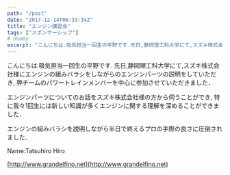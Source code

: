 ```yaml
---
path: "/post"
date: "2017-12-14T06:33:34Z"
title: "エンジン講習会"
tags: ["スポンサーシップ"]
# dummy
excerpt: "こんにちは.吸気担当一回生の平野です.先日,静岡理工科大学にて,スズキ株式会社様にエンジンの組みバラシをしながらのエンジンパーツの説明をしていただき, 弊チームのパワートレインメンバーを中心に参加さ..."
---
```


こんにちは.吸気担当一回生の平野です.
先日,静岡理工科大学にて,スズキ株式会社様にエンジンの組みバラシをしながらのエンジンパーツの説明をしていただき, 弊チームのパワートレインメンバーを中心に参加させていただきました．

エンジンパーツについてのお話をスズキ株式会社様の方から伺うことができ, 特に我々1回生には新しい知識が多くエンジンに関する理解を深めることができました．

エンジンの組みバラシを説明しながら半日で終えるプロの手際の良さに圧倒されました．

Name:Tatsuhiro Hiro

[http://www.grandelfino.net](http://www.grandelfino.net)